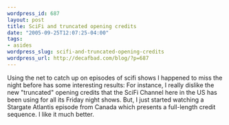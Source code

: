 ```yaml
--- 
wordpress_id: 687
layout: post
title: SciFi and truncated opening credits
date: "2005-09-25T12:07:25-04:00"
tags: 
- asides
wordpress_slug: scifi-and-truncated-opening-credits
wordpress_url: http://decafbad.com/blog/?p=687
---
```

Using the net to catch up on episodes of scifi shows I happened to miss the night before has some interesting results:  For instance, I really dislike the new "truncated" opening credits that the SciFi Channel here in the US has been using for all its Friday night shows.  But, I just started watching a Stargate Atlantis episode from Canada which presents a full-length credit sequence.  I like it much better.
